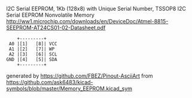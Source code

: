 I2C Serial EEPROM, 1Kb (128x8) with Unique Serial Number, TSSOP8
I2C Serial EEPROM Nonvolatile Memory
http://ww1.microchip.com/downloads/en/DeviceDoc/Atmel-8815-SEEPROM-AT24CS01-02-Datasheet.pdf


	    +---------+
	 A0 |[1]   [8]| VCC
	 A1 |[2]   [7]| WP
	 A2 |[3]   [6]| SCL
	GND |[4]   [5]| SDA
	    +---------+


generated by https://github.com/FBEZ/Pinout-AsciiArt from https://github.com/ask6483/kicad-symbols/blob/master/Memory_EEPROM.kicad_sym